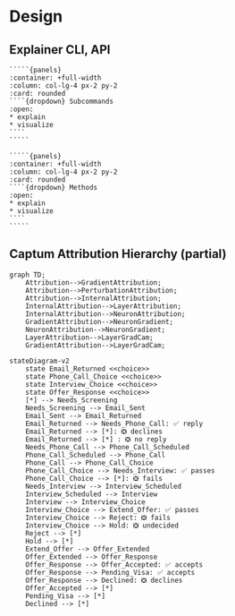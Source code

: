 # Design

## Explainer CLI, API

``````{tabbed} CLI
`````{panels} 
:container: +full-width
:column: col-lg-4 px-2 py-2
:card: rounded
````{dropdown} Subcommands
:open:
* explain
* visualize
````
`````
``````

``````{tabbed} API
`````{panels} 
:container: +full-width
:column: col-lg-4 px-2 py-2
:card: rounded
````{dropdown} Methods
:open:
* explain
* visualize
````
`````
``````


## Captum Attribution Hierarchy (partial)

```{mermaid}
graph TD;
    Attribution-->GradientAttribution;
    Attribution-->PerturbationAttribution;
    Attribution-->InternalAttribution;
    InternalAttribution-->LayerAttribution;
    InternalAttribution-->NeuronAttribution;
    GradientAttribution-->NeuronGradient;
    NeuronAttribution-->NeuronGradient;
    LayerAttribution-->LayerGradCam;
    GradientAttribution-->LayerGradCam;
```


```{mermaid}
stateDiagram-v2
    state Email_Returned <<choice>>
    state Phone_Call_Choice <<choice>>
    state Interview_Choice <<choice>>
    state Offer_Response <<choice>>
    [*] --> Needs_Screening
    Needs_Screening --> Email_Sent
    Email_Sent --> Email_Returned
    Email_Returned --> Needs_Phone_Call: ✅ reply
    Email_Returned --> [*]: ❎ declines
    Email_Returned --> [*] : ❎ no reply
    Needs_Phone_Call --> Phone_Call_Scheduled
    Phone_Call_Scheduled --> Phone_Call
    Phone_Call --> Phone_Call_Choice
    Phone_Call_Choice --> Needs_Interview: ✅ passes
    Phone_Call_Choice --> [*]: ❎ fails
    Needs_Interview --> Interview_Scheduled
    Interview_Scheduled --> Interview
    Interview --> Interview_Choice
    Interview_Choice --> Extend_Offer: ✅ passes
    Interview_Choice --> Reject: ❎ fails
    Interview_Choice --> Hold: ❎ undecided
    Reject --> [*]
    Hold --> [*]
    Extend_Offer --> Offer_Extended
    Offer_Extended --> Offer_Response
    Offer_Response --> Offer_Accepted: ✅ accepts
    Offer_Response --> Pending_Visa: ✅ accepts
    Offer_Response --> Declined: ❎ declines
    Offer_Accepted --> [*]
    Pending_Visa --> [*]
    Declined --> [*]
```
